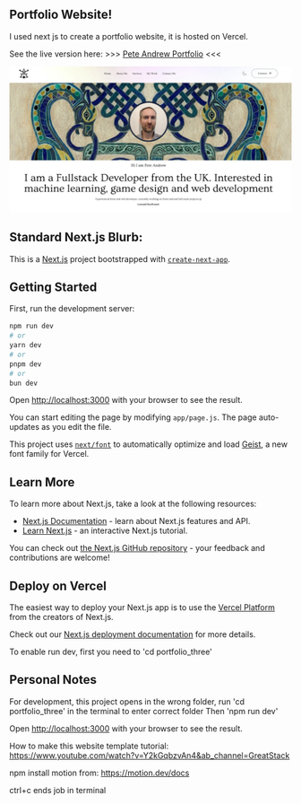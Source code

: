 ## Portfolio Website!

I used next js to create a portfolio website, it is hosted on Vercel.

See the live version here: >>> [Pete Andrew Portfolio](https://peteandrewportfolio.vercel.app/) <<<

![Pete Andrew Portfolio Screenshot](./assets/Portfolio_screenshot.jpg)

## Standard Next.js Blurb: 

This is a [Next.js](https://nextjs.org) project bootstrapped with [`create-next-app`](https://github.com/vercel/next.js/tree/canary/packages/create-next-app).

## Getting Started

First, run the development server:

```bash
npm run dev
# or
yarn dev
# or
pnpm dev
# or
bun dev
```

Open [http://localhost:3000](http://localhost:3000) with your browser to see the result.

You can start editing the page by modifying `app/page.js`. The page auto-updates as you edit the file.

This project uses [`next/font`](https://nextjs.org/docs/app/building-your-application/optimizing/fonts) to automatically optimize and load [Geist](https://vercel.com/font), a new font family for Vercel.

## Learn More

To learn more about Next.js, take a look at the following resources:

- [Next.js Documentation](https://nextjs.org/docs) - learn about Next.js features and API.
- [Learn Next.js](https://nextjs.org/learn) - an interactive Next.js tutorial.

You can check out [the Next.js GitHub repository](https://github.com/vercel/next.js) - your feedback and contributions are welcome!

## Deploy on Vercel

The easiest way to deploy your Next.js app is to use the [Vercel Platform](https://vercel.com/new?utm_medium=default-template&filter=next.js&utm_source=create-next-app&utm_campaign=create-next-app-readme) from the creators of Next.js.

Check out our [Next.js deployment documentation](https://nextjs.org/docs/app/building-your-application/deploying) for more details.

To enable run dev, first you need to 'cd portfolio_three'

## Personal Notes

For development, this project opens in the wrong folder, run 'cd portfolio_three' in the terminal to enter correct folder
Then 'npm run dev'

Open [http://localhost:3000](http://localhost:3000) with your browser to see the result.

How to make this website template tutorial:
https://www.youtube.com/watch?v=Y2kGqbzvAn4&ab_channel=GreatStack

npm install motion 
from: https://motion.dev/docs

ctrl+c ends job in terminal